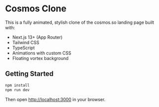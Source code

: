 # Cosmos Clone

This is a fully animated, stylish clone of the cosmos.so landing page built with:

- Next.js 13+ (App Router)
- Tailwind CSS
- TypeScript
- Animations with custom CSS
- Floating vortex background

## Getting Started

```bash
npm install
npm run dev
```

Then open [http://localhost:3000](http://localhost:3000) in your browser.
